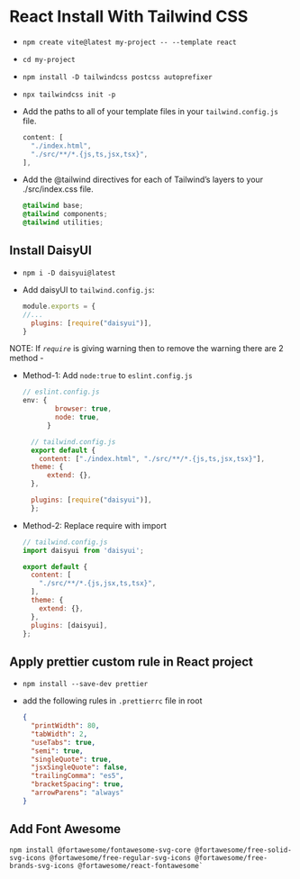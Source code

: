# React Install With Tailwind CSS

- `npm create vite@latest my-project -- --template react`
- `cd my-project`
- `npm install -D tailwindcss postcss autoprefixer`
- `npx tailwindcss init -p`
- Add the paths to all of your template files in your `tailwind.config.js` file.

  ```js
  content: [
    "./index.html",
    "./src/**/*.{js,ts,jsx,tsx}",
  ],
  ```

- Add the @tailwind directives for each of Tailwind’s layers to your ./src/index.css file.

  ```css
  @tailwind base;
  @tailwind components;
  @tailwind utilities;
  ```

## Install DaisyUI

- `npm i -D daisyui@latest`
- Add daisyUI to `tailwind.config.js`:

  ```js
  module.exports = {
  //...
    plugins: [require("daisyui")],
  }
  ```

NOTE: If *`require`* is giving warning then to remove the warning there are 2 method -

- Method-1: Add `node:true` to `eslint.config.js`

  ```js
  // eslint.config.js
  env: {
          browser: true,
          node: true,
        }
  ```

  ```js
    // tailwind.config.js
    export default {
      content: ["./index.html", "./src/**/*.{js,ts,jsx,tsx}"],
    theme: {
        extend: {},
    },

    plugins: [require("daisyui")],
    };
  ```

- Method-2: Replace require with import

  ```js
  // tailwind.config.js
  import daisyui from 'daisyui';

  export default {
    content: [
      "./src/**/*.{js,jsx,ts,tsx}",
    ],
    theme: {
      extend: {},
    },
    plugins: [daisyui],
  };
  ```

## Apply prettier custom rule in React project

- `npm install --save-dev prettier`
- add the following rules in `.prettierrc` file in root

  ```json
  {
    "printWidth": 80,
    "tabWidth": 2,
    "useTabs": true,
    "semi": true,
    "singleQuote": true,
    "jsxSingleQuote": false,
    "trailingComma": "es5",
    "bracketSpacing": true,
    "arrowParens": "always"
  }
  ```

## Add Font Awesome

```node
npm install @fortawesome/fontawesome-svg-core @fortawesome/free-solid-svg-icons @fortawesome/free-regular-svg-icons @fortawesome/free-brands-svg-icons @fortawesome/react-fontawesome`
```
